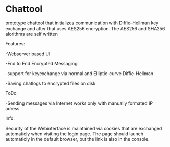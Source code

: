 # Chattool
 prototype chattool that initializes communication with Diffie–Hellman key exchange and after that uses AES256 encryption. The AES256 and SHA256 alorithms are self written
 
 Features:
 
 -Webserver based UI
 
 -End to End Encrypted Messaging

 -support for keyexchange via normal and Elliptic-curve Diffie–Hellman

 -Saving chatlogs to encrypted files on disk
 
 ToDo:
 
 -Sending messages via Internet works only with manually formated IP adress
  
 Info:
 
 Security of the Webinterface is maintained via cookies that are exchanged automaticly when visiting the login page. The page should launch automaticly in the default browser, but the link is also  in the console.

